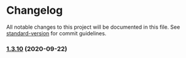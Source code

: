 # Changelog

All notable changes to this project will be documented in this file. See [standard-version](https://github.com/conventional-changelog/standard-version) for commit guidelines.

### [1.3.10](https://github.com/yeukfei02/lunchPickerReactNative/compare/v1.3.5...v1.3.10) (2020-09-22)
